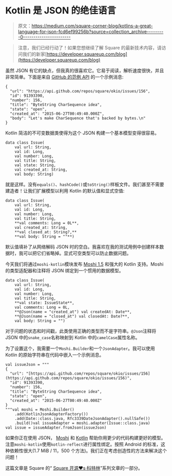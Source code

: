 # Kotlin 是 JSON 的绝佳语言

> 原文：<https://medium.com/square-corner-blog/kotlins-a-great-language-for-json-fcd6ef99256b?source=collection_archive---------0----------------------->

> 注意，我们已经行动了！如果您想继续了解 Square 的最新技术内容，请访问我们的新家[https://developer.squareup.com/blog](https://developer.squareup.com/blog)

虽然 JSON 有它的缺点，但我真的很喜欢它。它易于阅读，解析速度很快，并且非常简单。下面是来自 [GitHub 的范例 API](https://developer.github.com/v3/issues/) 的一个示例消息:

```
{
  "url": "https://api.github.com/repos/square/okio/issues/156",
  "id": 91393390,
  "number": 156,
  "title": "ByteString CharSequence idea",
  "state": "open",
  "created_at": "2015-06-27T00:49:40.000Z",
  "body": "Let's make CharSequence that's backed by bytes.\n"
}
```

Kotlin 简洁的不可变数据类使得为这个 JSON 构建一个基本模型变得很容易。

```
data class Issue(
    val url: String,
    val id: Long,
    val number: Long,
    val title: String,
    val state: String,
    val created_at: String,
    val body: String)
```

就是这样。没有`equals()`、`hashCode()`或`toString()`样板文件。我们甚至不需要建造者！让我们扩展模型以利用 Kotlin 的默认值和显式空值:

```
data class Issue(
    val url: String,
    val id: Long,
    val number: Long,
    val title: String,
    **val comments: Long = 0L**,
    val created_at: String,
    **val closed_at: String?,**
    **val body: String = ""**)
```

默认值填补了从网络解码 JSON 时的空白。我喜欢在我的测试用例中创建样本数据时，我可以把它们省略掉。显式可空类型可以防止数据问题。

今天我们将通过`moshi-kotlin`模块发布 [Moshi 1.5](https://github.com/square/moshi/blob/master/CHANGELOG.md) 和强大的 Kotlin 支持。Moshi 的类型适配器和注释将 JSON 绑定到一个惯用的数据模型。

```
data class Issue(
    val url: String,
    val id: Long,
    val number: Long,
    val title: String,
    **val state: IssueState**,
    val comments: Long = 0L,
    **@Json(name = "created_at") val createdAt: Date**,
    **@Json(name = "closed_at") val closedAt: Date?**,
    val body: String = "")
```

对于问题的状态和时间戳，此类使用正确的类型而不是字符串。`@Json`注释将 JSON 中的`snake_case`名称映射到 Kotlin 中的`camelCase`属性名称。

为了设置这个，我需要一个`Moshi.Builder`和一个`JsonAdapter`。我可以使用 Kotlin 的原始字符串在代码中嵌入一个示例消息。

```
val issueJson = """
{
  "url": "[https://api.github.com/repos/square/okio/issues/156](https://api.github.com/repos/square/okio/issues/156)",
  "id": 91393390,
  "number": 156,
  "title": "ByteString CharSequence idea",
  "state": "open",
  "created_at": "2015-06-27T00:49:40.000Z"
}
"""val moshi = Moshi.Builder()
    .add(KotlinJsonAdapterFactory())
    .add(Date::class.java, Rfc3339DateJsonAdapter().nullSafe())
    .build()val issueAdapter = moshi.adapter(Issue::class.java)
val issue = issueAdapter.fromJson(issueJson)
```

如果你正在使用 JSON， [Moshi](https://github.com/square/moshi) 和 [Kotlin](https://kotlinlang.org) 帮助你用更少的代码构建更好的模型。注意`moshi-kotlin`使用`kotlin-reflect`进行属性绑定。按照 Android 的标准，这种依赖性很大(1.7 MiB / 11，500 个方法)。我们正在考虑创造性的方法来解决这个问题！

这篇文章是 Square 的“ [Square 开源♥s·科特林](/square-corner-blog/square-open-source-loves-kotlin-c57c21710a17)”系列文章的一部分。